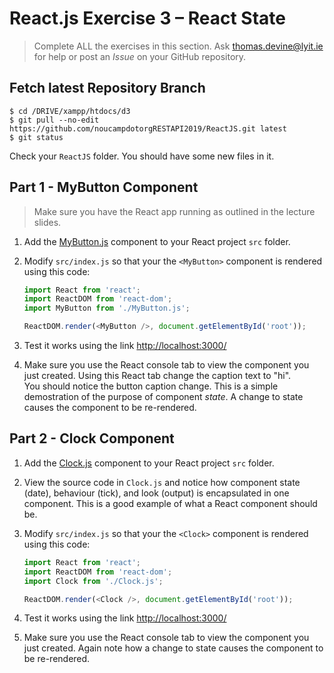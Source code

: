 # React.js Exercise 3 – React State

> Complete ALL the exercises in this section. Ask thomas.devine@lyit.ie for help or post an *Issue* on your GitHub repository.

## Fetch latest Repository Branch

```
$ cd /DRIVE/xampp/htdocs/d3
$ git pull --no-edit https://github.com/noucampdotorgRESTAPI2019/ReactJS.git latest
$ git status

```

Check your `ReactJS` folder. You should have some new files in it.


## Part 1 - MyButton Component

> Make sure you have the React app running as outlined in the lecture slides.
	
1.	Add the [MyButton.js](/MyButton.js) component to your React project `src` folder.  

1.  Modify ``src/index.js`` so that your the `<MyButton>` component is rendered using this code:

	```javascript
	import React from 'react';
	import ReactDOM from 'react-dom';
	import MyButton from './MyButton.js';

	ReactDOM.render(<MyButton />, document.getElementById('root'));
	```

1.	Test it works using the link [http://localhost:3000/](http://localhost:3000/)

1.	Make sure you use the React console tab to view the component you just created.  Using this React tab change the caption text to "hi".  
    You should notice the button caption change.  This is a simple demostration of the purpose of component _state_.  A change to state causes the component to be re-rendered.


## Part 2 - Clock Component
	
1.	Add the [Clock.js](/Clock.js) component to your React project `src` folder.  

1.  View the source code in `Clock.js` and notice how component state (date), behaviour (tick), and look (output) is encapsulated in one component.
    This is a good example of what a React component should be.

1.  Modify ``src/index.js`` so that your the `<Clock>` component is rendered using this code:

	```javascript
	import React from 'react';
	import ReactDOM from 'react-dom';
	import Clock from './Clock.js';

	ReactDOM.render(<Clock />, document.getElementById('root'));
	```

1.	Test it works using the link [http://localhost:3000/](http://localhost:3000/)

1.	Make sure you use the React console tab to view the component you just created.  Again note how a change to state causes the component to be re-rendered.

